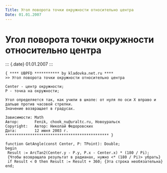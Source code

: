 ```yaml
---
Title: Угол поворота точки окружности относительно центра
Date: 01.01.2007
---
```



Угол поворота точки окружности относительно центра
==================================================

::: {.date}
01.01.2007
:::

     
    { **** UBPFD *********** by kladovka.net.ru ****
    >> Угол поворота точки окружности относительно центра
     
    Center - центр окружности;
    P - точка на окружности;
     
    Угол определяется так, как учили в школе: от нуля по оси X вправо и дальше против часовой стрелки.
    Значение возвращает в градусах.
     
    Зависимости: Math
    Автор:       Fenik, chook_nu@uraltc.ru, Новоуральск
    Copyright:   Автор: Николай Федоровских
    Дата:        12 июня 2003 г.
    ********************************************** }
     
    function GetAngle(const Center, P: TPoint): Double;
    begin
     Result := ArcTan2(Center.y - P.y, P.x - Center.x) * (180 / Pi);
     {Чтобы возвращала результат в радианах, нужно <* (180 / Pi)> убрать}
     if Result < 0 then Result := Result + 360; {Эта строка необязательна}
    end;
